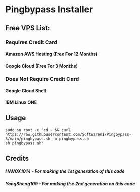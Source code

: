 # Pingbypass Installer

## Free VPS List:

### Requires Credit Card

#### Amazon AWS Hosting (Free For 12 Months)
#### Google Cloud (Free For 3 Months)

### Does Not Require Credit Card

#### Google Cloud Shell
#### IBM Linux ONE

## Usage
```
sudo su root -c 'cd ~ && curl https://raw.githubusercontent.com/Softwaren1/Pingbypass-3/main/pingbypass.sh -o pingbypass.sh 
sh pingbypass.sh'
```
## Credits
##### HAV0X1014 - For making the 1st generation of this code
##### YongSheng109 - For making the 2nd generation on this code
